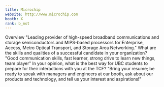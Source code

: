```yaml
---
title: Microchip
website: http://www.microchip.com
booth: X
rank: b_not
---
```

Overview
"Leading provider of high-speed broadband communications and storage semiconductors and MIPS-based processors for Enterprise, Access, Metro Optical Transport, and Storage Area Networking."
What are the skills and qualities of a successful candidate in your organization?
"Good communication skills, fast learner, strong drive to learn new things, team player"
In your opinion, what is the best way for UBC students to prepare for their interactions with you at the TCF?
"Bring your resume; be ready to speak with managers and engineers at our booth, ask about our products and technology, and tell us your interest and aspirations!"
